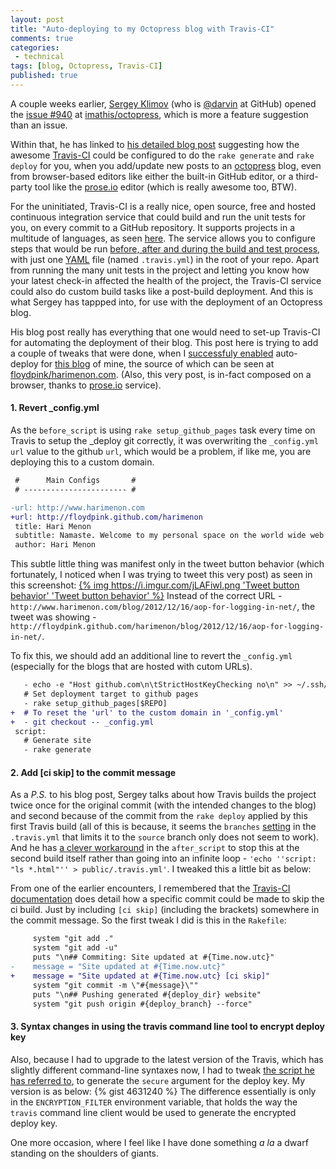 ```yaml
---
layout: post
title: "Auto-deploying to my Octopress blog with Travis-CI"
comments: true
categories:
 - technical
tags: [blog, Octopress, Travis-CI]
published: true
---
```


A couple weeks earlier, [Sergey Klimov](http://darvin.github.com/) (who is [@darvin](https://github.com/darvin) at GitHub) opened the [issue #940](https://github.com/imathis/octopress/issues/940) at [imathis/octopress](https://github.com/imathis/octopress), which is more a feature suggestion than an issue.

Within that, he has linked to [his detailed blog post](http://darvin.github.com/blog/2013/01/13/Prose_Octopress_TravisIO/ "Prose.io + Octopress + Travis-CI + GitHub Pages = ♥") suggesting how the awesome [Travis-CI](https://travis-ci.org/) could be configured to do the `rake generate` and `rake deploy` for you, when you add/update new posts to an [octopress](http://octopress.org/) blog, even from browser-based editors like either the built-in GitHub editor, or a third-party tool like the [prose.io](http://prose.io) editor (which is really awesome too, BTW).

For the uninitiated, Travis-CI is a really nice, open source, free and hosted continuous integration service that could build and run the unit tests for you, on every commit to a GitHub repository. It supports projects in a multitude of languages, as seen [here](http://about.travis-ci.org/docs/user/getting-started/#Travis-CI-Overview). The service allows you to configure steps that would be run [before, after and during the build and test process](http://about.travis-ci.org/docs/user/build-configuration/), with just one [YAML](http://www.yaml.org/ "YAML Ain't Markup Language") file (named `.travis.yml`) in the root of your repo. Apart from running the many unit tests in the project and letting you know how your latest check-in affected the health of the project, the Travis-CI service could also do custom build tasks like a post-build deployment. And this is what Sergey has tappped into, for use with the deployment of an Octopress blog.

<!-- more -->

His blog post really has everything that one would need to set-up Travis-CI for automating the deployment of their blog. This post here is trying to add a couple of tweaks that were done, when I [successfuly enabled](https://travis-ci.org/floydpink/harimenon.com) auto-deploy for [this blog](/blog) of mine, the source of which can be seen at [floydpink/harimenon.com](https://github.com/floydpink/harimenon.com). (Also, this very post, is in-fact composed on a browser, thanks to [prose.io](http://prose.io/#floydpink) service).

#### 1. Revert _config.yml

As the `before_script` is using `rake setup_github_pages` task every time on Travis to setup the _deploy git correctly, it was overwriting the `_config.yml` `url` value to the github `url`, which would be a problem, if like me, you are deploying this to a custom domain.
``` diff
 #      Main Configs       #
 # ----------------------- #

-url: http://www.harimenon.com
+url: http://floydpink.github.com/harimenon
 title: Hari Menon
 subtitle: Namaste. Welcome to my personal space on the world wide web!
 author: Hari Menon
```
This subtle little thing was manifest only in the tweet button behavior (which fortunately, I noticed when I was trying to tweet this very post) as seen in this screenshot:
[{% img https://i.imgur.com/jLAFiwl.png 'Tweet button behavior' 'Tweet button behavior' %}](https://i.imgur.com/jLAFiwl.png)
Instead of the correct URL - `http://www.harimenon.com/blog/2012/12/16/aop-for-logging-in-net/`, the tweet was showing - `http://floydpink.github.com/harimenon/blog/2012/12/16/aop-for-logging-in-net/`.

To fix this, we should add an additional line to revert the `_config.yml` (especially for the blogs that are hosted with cutom URLs).

``` diff
   - echo -e "Host github.com\n\tStrictHostKeyChecking no\n" >> ~/.ssh/config
   # Set deployment target to github pages
   - rake setup_github_pages[$REPO]
+  # To reset the 'url' to the custom domain in '_config.yml'
+  - git checkout -- _config.yml
 script:
   # Generate site
   - rake generate
```

#### 2. Add [ci skip] to the commit message

As a _P.S._ to his blog post, Sergey talks about how Travis builds the project twice once for the original commit (with the intended changes to the blog) and second because of the commit from the `rake deploy` applied by this first Travis build (all of this is because, it seems the `branches` [setting](https://gist.github.com/4522846#file-travis-yml-L1) in the `.travis.yml` that limits it to the `source` branch only does not seem to work). And he has [a clever workaround](https://gist.github.com/4522846#file-travis-yml-L22) in the `after_script` to stop this at the second build itself rather than going into an infinite loop - `'echo ''script: "ls *.html"'' > public/.travis.yml'`. I tweaked this a little bit as below:

From one of the earlier encounters, I remembered that the [Travis-CI documentation](http://about.travis-ci.org/docs/user/how-to-skip-a-build/) does detail how a specific commit could be made to skip the ci build. Just by including `[ci skip]` (including the brackets) somewhere in the commit message. So the first tweak I did is this in the `Rakefile`:

``` diff
     system "git add ."
     system "git add -u"
     puts "\n## Commiting: Site updated at #{Time.now.utc}"
-    message = "Site updated at #{Time.now.utc}"
+    message = "Site updated at #{Time.now.utc} [ci skip]"
     system "git commit -m \"#{message}\""
     puts "\n## Pushing generated #{deploy_dir} website"
     system "git push origin #{deploy_branch} --force"
```

#### 3. Syntax changes in using the travis command line tool to encrypt deploy key

Also, because I had to upgrade to the latest version of the Travis, which has slightly different command-line syntaxes now, I had to tweak [the script he has referred to](https://gist.github.com/4242707), to generate the `secure` argument for the deploy key. My version is as below:
{% gist 4631240 %}
The difference essentially is only in the `ENCRYPTION_FILTER` environment variable, that holds the way the `travis` command line client would be used to generate the encrypted deploy key.

One more occasion, where I feel like I have done something _a la_ a dwarf standing on the shoulders of giants.